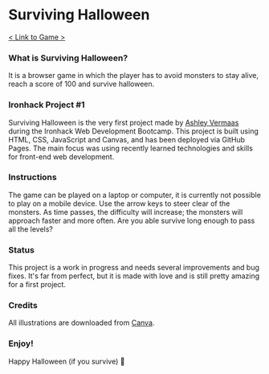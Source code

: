 # Surviving Halloween

[< Link to Game >](ashleyvermaas.github.io/surviving-halloween/)

### What is Surviving Halloween?
It is a browser game in which the player has to avoid monsters to stay alive, reach a score of 100 and survive halloween. 

### Ironhack Project #1
Surviving Halloween is the very first project made by [Ashley Vermaas](https://github.com/ashleyvermaas) during the Ironhack Web Development Bootcamp. This project is built using HTML, CSS, JavaScript and Canvas, and has been deployed via GitHub Pages. The main focus was using recently learned technologies and skills for front-end web development.

### Instructions
The game can be played on a laptop or computer, it is currently not possible to play on a mobile device. Use the arrow keys to steer clear of the monsters. As time passes, the difficulty will increase; the monsters will approach faster and more often. Are you able survive long enough to pass all the levels?

### Status
This project is a work in progress and needs several improvements and bug fixes. It's far from perfect, but it is made with love and is still pretty amazing for a first project.

### Credits
All illustrations are downloaded from [Canva](www.canva.com).

### Enjoy!
Happy Halloween (if you survive) 🎃 


